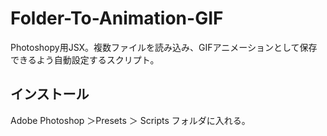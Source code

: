 # Folder-To-Animation-GIF
Photoshopy用JSX。複数ファイルを読み込み、GIFアニメーションとして保存できるよう自動設定するスクリプト。

## インストール
Adobe Photoshop ＞Presets ＞ Scripts フォルダに入れる。
